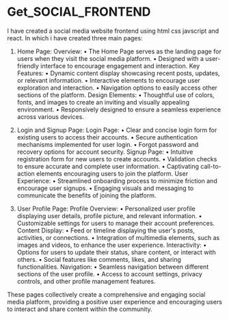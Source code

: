 # Get_SOCIAL_FRONTEND
I have created a social media website frontend using  html css javscript and react. In which i have created three main pages:
1. Home Page:
  Overview:
    •	The Home Page serves as the landing page for users when they visit the social media platform.
    •	Designed with a user-friendly interface to encourage engagement and interaction.
  Key Features:
    •	Dynamic content display showcasing recent posts, updates, or relevant information.
    •	Interactive elements to encourage user exploration and interaction.
    •	Navigation options to easily access other sections of the platform.
  Design Elements:
    •	Thoughtful use of colors, fonts, and images to create an inviting and visually appealing environment.
    •	Responsively designed to ensure a seamless experience across various devices.

2. Login and Signup Page:
  Login Page:
    •	Clear and concise login form for existing users to access their accounts.
    •	Secure authentication mechanisms implemented for user login.
    •	Forgot password and recovery options for account security.
  Signup Page:
    •	Intuitive registration form for new users to create accounts.
    •	Validation checks to ensure accurate and complete user information.
    • Captivating call-to-action elements encouraging users to join the platform.
  User Experience:
    •	Streamlined onboarding process to minimize friction and encourage user signups.
    •	Engaging visuals and messaging to communicate the benefits of joining the platform.

3. User Profile Page:
  Profile Overview:
    •	Personalized user profile displaying user details, profile picture, and relevant information.
    •	Customizable settings for users to manage their account preferences.
  Content Display:
    •	Feed or timeline displaying the user's posts, activities, or connections.
    •	Integration of multimedia elements, such as images and videos, to enhance the user experience.
  Interactivity:
    •	Options for users to update their status, share content, or interact with others.
    •	Social features like comments, likes, and sharing functionalities.
  Navigation:
    •	Seamless navigation between different sections of the user profile.
    •	Access to account settings, privacy controls, and other profile management features.

These pages collectively create a comprehensive and engaging social media platform, 
providing a positive user experience and encouraging users to interact and share content within the community.

